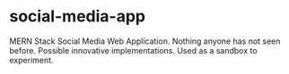 # social-media-app

MERN Stack Social Media Web Application.
Nothing anyone has not seen before. Possible innovative implementations. Used as a sandbox to experiment.
